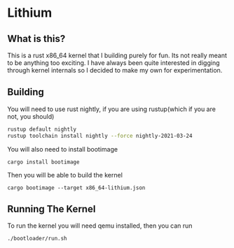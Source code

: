 # Lithium

## What is this?

This is a rust x86_64 kernel that I building purely for fun. Its not really meant to be 
anything too exciting. I have always been quite interested in digging through kernel internals
so I decided to make my own for experimentation.

## Building

You will need to use rust nightly, if you are using rustup(which if you are not, you should)

```sh
rustup default nightly
rustup toolchain install nightly --force nightly-2021-03-24
```

You will also need to install bootimage 

```
cargo install bootimage
```

Then you will be able to build the kernel

```
cargo bootimage --target x86_64-lithium.json 
```

## Running The Kernel

To run the kernel you will need qemu installed, then you can run

```
./bootloader/run.sh
```
